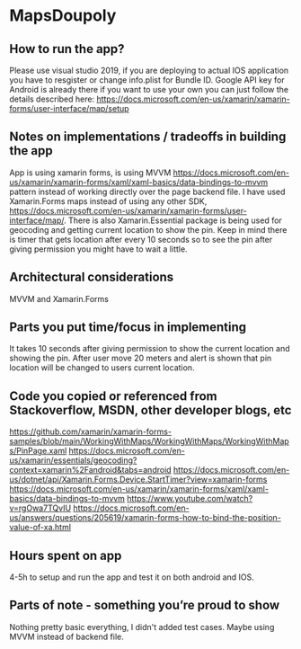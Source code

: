 # MapsDoupoly
## How to run the app?

Please use visual studio 2019, if you are deploying to actual IOS application you have to resgister or change info.plist for Bundle ID. Google API key for Android is already there if you want to use your own you can just follow the details described here: https://docs.microsoft.com/en-us/xamarin/xamarin-forms/user-interface/map/setup

## Notes on implementations / tradeoffs in building the app

App is using xamarin forms, is using MVVM https://docs.microsoft.com/en-us/xamarin/xamarin-forms/xaml/xaml-basics/data-bindings-to-mvvm pattern instead of working directly over the page backend file. I have used Xamarin.Forms maps instead of using any other SDK, https://docs.microsoft.com/en-us/xamarin/xamarin-forms/user-interface/map/. There is also Xamarin.Essential package is being used for geocoding and getting current location to show the pin. Keep in mind there is timer that gets location after every 10 seconds so to see the pin after giving permission you might have to wait a little. 

## Architectural considerations
MVVM and Xamarin.Forms
## Parts you put time/focus in implementing
It takes 10 seconds after giving permission to show the current location and showing the pin. After user move 20 meters and alert is shown that pin location will be changed to users current location. 

## Code you copied or referenced from Stackoverflow, MSDN, other developer blogs, etc

https://github.com/xamarin/xamarin-forms-samples/blob/main/WorkingWithMaps/WorkingWithMaps/WorkingWithMaps/PinPage.xaml
https://docs.microsoft.com/en-us/xamarin/essentials/geocoding?context=xamarin%2Fandroid&tabs=android
https://docs.microsoft.com/en-us/dotnet/api/Xamarin.Forms.Device.StartTimer?view=xamarin-forms
https://docs.microsoft.com/en-us/xamarin/xamarin-forms/xaml/xaml-basics/data-bindings-to-mvvm
https://www.youtube.com/watch?v=rgOwa7TQvIU
https://docs.microsoft.com/en-us/answers/questions/205619/xamarin-forms-how-to-bind-the-position-value-of-xa.html


## Hours spent on app

4-5h to setup and run the app and test it on both android and IOS. 

## Parts of note - something you’re proud to show
Nothing pretty basic everything, I didn't added test cases. Maybe using MVVM instead of backend file. 

